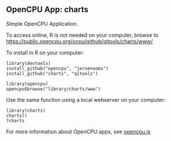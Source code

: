 OpenCPU App: charts
---------------------

Simple OpenCPU Application. 

To access online, R is not needed on your computer, browse to https://public.opencpu.org/ocpu/github/qitools/charts/www/

To install in R on your computer:

    library(devtools)
    install_github("opencpu", "jeroenooms")
    install_github("charts", "qitools")

    library(opencpu)
    opencpu$browse("library/charts/www")

Use the same function using a local webserver on your computer:

    library(charts)
    charts()
    ?charts

For more information about OpenCPU apps, see [opencpu.js](https://github.com/jeroenooms/opencpu.js#readme)
